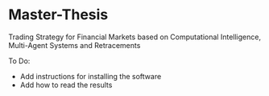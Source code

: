 # Master-Thesis
Trading Strategy for Financial Markets based on Computational Intelligence, Multi-Agent Systems and Retracements

To Do:

- Add instructions for installing the software
- Add how to read the results
